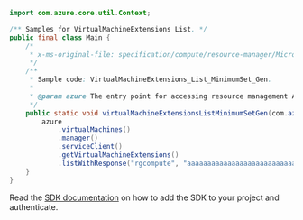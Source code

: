 ```java
import com.azure.core.util.Context;

/** Samples for VirtualMachineExtensions List. */
public final class Main {
    /*
     * x-ms-original-file: specification/compute/resource-manager/Microsoft.Compute/stable/2022-03-01/ComputeRP/examples/virtualMachineExamples/VirtualMachineExtensions_List_MinimumSet_Gen.json
     */
    /**
     * Sample code: VirtualMachineExtensions_List_MinimumSet_Gen.
     *
     * @param azure The entry point for accessing resource management APIs in Azure.
     */
    public static void virtualMachineExtensionsListMinimumSetGen(com.azure.resourcemanager.AzureResourceManager azure) {
        azure
            .virtualMachines()
            .manager()
            .serviceClient()
            .getVirtualMachineExtensions()
            .listWithResponse("rgcompute", "aaaaaaaaaaaaaaaaaaaaaaaaaaa", null, Context.NONE);
    }
}
```

Read the [SDK documentation](https://github.com/Azure/azure-sdk-for-java/blob/azure-resourcemanager_2.15.0/sdk/resourcemanager/azure-resourcemanager/README.md) on how to add the SDK to your project and authenticate.
